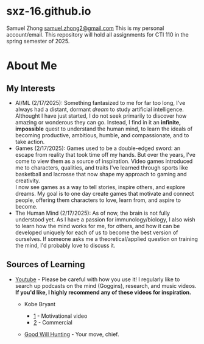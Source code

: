 # sxz-16.github.io
Samuel Zhong
samuel.zhong2@gmail.com
This is my personal account/email.
This repository will hold all assignments for CTI 110 in the spring semester of 2025.

# About Me
## My Interests
- AI/ML (2/17/2025): Something fantasized to me for far too long, I've always had a distant, dormant _dream_ to study artificial intelligence. Althought I have just started, I do not seek primarily to discover how amazing or wonderous they can go. Instead, I find in it an **infinite, impossible** quest to understand the human mind, to learn the ideals of becoming productive, ambitious, humble, and compassionate, and to take action.
- Games (2/17/2025): Games used to be a double-edged sword: an escape from reality that took time off my hands. But over the years, I've come to view them as a source of inspiration. Video games introduced me to characters, qualities, and traits I've learned through sports like basketball and lacrosse that now shape my approach to gaming and creativity.  
 I now see games as a way to tell stories, inspire others, and explore dreams. My goal is to one day create games that motivate and connect people, offering them characters to love, learn from, and aspire to become.
- The Human Mind (2/17/2025): As of now, the brain is not fully understood yet. As I have a passion for immunology/biology, I also wish to learn how the mind works for me, for others, and how it can be developed uniquely for each of us to become the best version of ourselves. If someone asks me a theoretical/applied question on training the mind, I'd probably love to discuss it.

## Sources of Learning
- [Youtube](https://www.youtube.com) - Please be careful with how you use it! I regularly like to search up podcasts on the mind (Goggins), research, and music videos. **If you'd like, I highly recommend any of these videos for inspiration.**
  - Kobe Bryant
    - [1](https://www.youtube.com/watch?v=CpZVXkJBL9A&list=LL&index=1) - Motivational video
    - [2](https://www.youtube.com/watch?v=AOVqTXEkLNM&list=LL&index=5) - Commercial

  - [Good Will Hunting](https://www.youtube.com/watch?v=oRG2jlQWCsY&list=LL&index=18&pp=gAQBiAQB) - Your move, chief.
